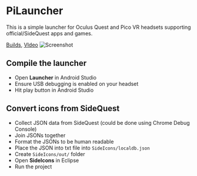 # PiLauncher
This is a simple launcher for Oculus Quest and Pico VR headsets supporting official/SideQuest apps and games.

[Builds](https://github.com/lvonasek/binary/tree/master/QuestPiLauncher),
[VIdeo](https://youtu.be/-CPBeUSL2Nw?t=4)
![Screenshot](https://github.com/lvonasek/QuestPiLauncher/blob/main/SCREENSHOT.png?raw=true)

## Compile the launcher
* Open **Launcher** in Android Studio
* Ensure USB debugging is enabled on your headset
* Hit play button in Android Studio

## Convert icons from SideQuest
* Collect JSON data from SideQuest (could be done using Chrome Debug Console)
* Join JSONs together
* Format the JSONs to be human readable
* Place the JSON into txt file into `SideIcons/localdb.json`
* Create `SideIcons/out/` folder
* Open **SideIcons** in Eclipse
* Run the project
